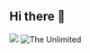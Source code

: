 ## Hi there 👋
<img src="https://img.shields.io/badge/ProfiPython-7FFFD4?style=for-the-badge&logo=python&logoColor=black" />



<img src="https://steamuserimages-a.akamaihd.net/ugc/1822267259728066458/A315B26714ED4AD0386ED8A58D3BFB5D1038F8C9/?imw=512&amp;imh=288&amp;ima=fit&amp;impolicy=Letterbox&amp;imcolor=%23000000&amp;letterbox=true" alt="The Unlimited" />
